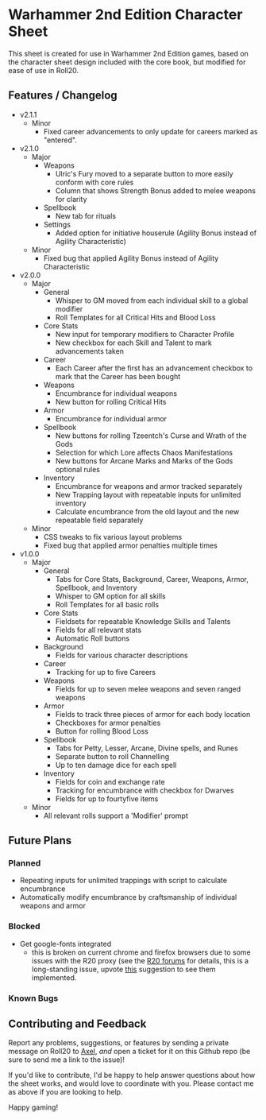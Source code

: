 # Warhammer 2nd Edition Character Sheet

This sheet is created for use in Warhammer 2nd Edition games, based on the character sheet design included with the core book, but modified for ease of use in Roll20.

## Features / Changelog

- v2.1.1
  - Minor
    * Fixed career advancements to only update for careers marked as "entered".
- v2.1.0
  - Major
    - Weapons
      * Ulric's Fury moved to a separate button to more easily conform with core rules
      * Column that shows Strength Bonus added to melee weapons for clarity
    - Spellbook
      * New tab for rituals
    - Settings
      * Added option for initiative houserule (Agility Bonus instead of Agility Characteristic)
  - Minor
    * Fixed bug that applied Agility Bonus instead of Agility Characteristic
- v2.0.0
  - Major
    - General
      * Whisper to GM moved from each individual skill to a global modifier
      * Roll Templates for all Critical Hits and Blood Loss
    - Core Stats
      * New input for temporary modifiers to Character Profile
      * New checkbox for each Skill and Talent to mark advancements taken
    - Career
      * Each Career after the first has an advancement checkbox to mark that the Career has been bought
    - Weapons
      * Encumbrance for individual weapons
      * New button for rolling Critical Hits
    - Armor
      * Encumbrance for individual armor
    - Spellbook
      * New buttons for rolling Tzeentch's Curse and Wrath of the Gods
      * Selection for which Lore affects Chaos Manifestations
      * New buttons for Arcane Marks and Marks of the Gods optional rules
    - Inventory
      * Encumbrance for weapons and armor tracked separately
	  * New Trapping layout with repeatable inputs for unlimited inventory
	  * Calculate encumbrance from the old layout and the new repeatable field separately
  - Minor
    * CSS tweaks to fix various layout problems
    * Fixed bug that applied armor penalties multiple times
- v1.0.0
  - Major
    - General
      * Tabs for Core Stats, Background, Career, Weapons, Armor, Spellbook, and Inventory
      * Whisper to GM option for all skills
      * Roll Templates for all basic rolls
    - Core Stats
      * Fieldsets for repeatable Knowledge Skills and Talents
      * Fields for all relevant stats
      * Automatic Roll buttons
    - Background
      * Fields for various character descriptions
    - Career
      * Tracking for up to five Careers
    - Weapons
      * Fields for up to seven melee weapons and seven ranged weapons
    - Armor
      * Fields to track three pieces of armor for each body location
      * Checkboxes for armor penalties
      * Button for rolling Blood Loss
    - Spellbook
      * Tabs for Petty, Lesser, Arcane, Divine spells, and Runes
      * Separate button to roll Channelling
      * Up to ten damage dice for each spell
    - Inventory
      * Fields for coin and exchange rate
      * Tracking for encumbrance with checkbox for Dwarves
      * Fields for up to fourtyfive items
  - Minor
    * All relevant rolls support a 'Modifier' prompt

## Future Plans

### Planned
* Repeating inputs for unlimited trappings with script to calculate encumbrance
* Automatically modify encumbrance by craftsmanship of individual weapons and armor

### Blocked

* Get google-fonts integrated
  - this is broken on current chrome and firefox browsers due to some issues with the R20 proxy
    (see the [R20 forums](https://app.roll20.net/forum/post/1534665/slug%7D) for details, this
    is a long-standing issue, upvote [this](https://app.roll20.net/forum/post/2593284/character-sheets-make-google-webfonts-available-for-use) 
    suggestion to see them implemented.

### Known Bugs

## Contributing and Feedback

Report any problems, suggestions, or features by sending a private message on Roll20 to [Axel](https://app.roll20.net/users/88344), *and* open a ticket for it on this Github repo (be sure to send me a link to the issue)!

If you'd like to contribute, I'd be happy to help answer questions about how the sheet works, and would love to coordinate with you. Please contact me as above if you are looking to help.

Happy gaming!
